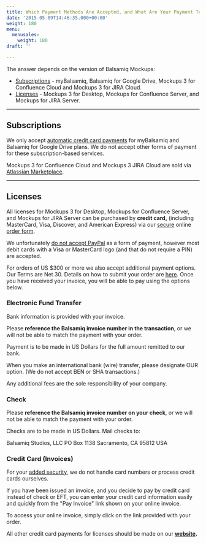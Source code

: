 ```yaml
---
title: Which Payment Methods Are Accepted, and What Are Your Payment Terms?
date: '2015-05-09T14:46:35.000+00:00'
weight: 180
menu:
  menusales:
    weight: 180
draft: ''

---
```


The answer depends on the version of Balsamiq Mockups:

*   [Subscriptions](#subscriptions) - myBalsamiq, Balsamiq for Google Drive, Mockups 3 for Confluence Cloud and Mockups 3 for JIRA Cloud.
*   [Licenses](#licenses) - Mockups 3 for Desktop, Mockups for Confluence Server, and Mockups for JIRA Server.

* * *

## Subscriptions

We only accept [automatic credit card payments](/sales/ordering/) for myBalsamiq and Balsamiq for Google Drive plans. We do not accept other forms of payment for these subscription-based services.

Mockups 3 for Confluence Cloud and Mockups 3 JIRA Cloud are sold via [Atlassian Marketplace](/sales/marketplace/).

* * *

## Licenses

All licenses for Mockups 3 for Desktop, Mockups for Confluence Server, and Mockups for JIRA Server can be purchased by **credit card,** (including MasterCard, Visa, Discover, and American Express) via our [secure](/sales/safe/) online [order form](https://balsamiq.com/buy/).

We unfortunately [do not accept PayPal](/sales/nopaypal) as a form of payment, however most debit cards with a Visa or MasterCard logo (and that do not require a PIN) are accepted.

For orders of US $300 or more we also accept additional payment options. Our Terms are Net 30\. Details on how to submit your order are [here](/sales/ordering/). Once you have received your invoice, you will be able to pay using the options below.

### Electronic Fund Transfer

Bank information is provided with your invoice.

Please **reference the Balsamiq invoice number in the transaction**, or we will not be able to match the payment with your order.

Payment is to be made in US Dollars for the full amount remitted to our bank.

When you make an international bank (wire) transfer, please designate OUR option. (We do not accept BEN or SHA transactions.)

Any additional fees are the sole responsibility of your company.

### Check

Please **reference the Balsamiq invoice number on your check**, or we will not be able to match the payment with your order.

Checks are to be made in US Dollars. Mail checks to:

Balsamiq Studios, LLC
PO Box 1138
Sacramento, CA 95812
USA

### Credit Card (Invoices)

For your [added security](/sales/safe/), we do not handle card numbers or process credit cards ourselves.

If you have been issued an invoice, and you decide to pay by credit card instead of check or EFT, you can enter your credit card information easily and quickly from the "Pay Invoice" link shown on your online invoice.

To access your online invoice, simply click on the link provided with your order.

All other credit card payments for licenses should be made on our **[website](https://balsamiq.com/buy/).**
